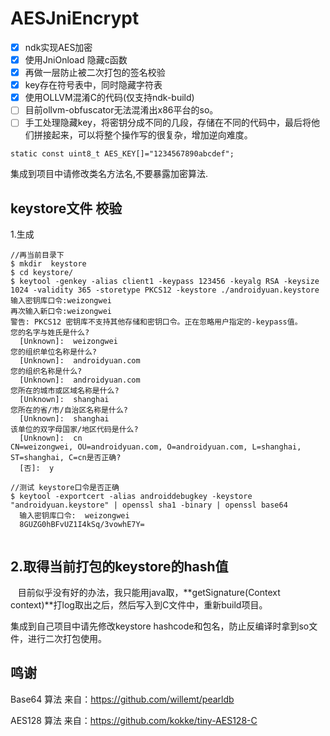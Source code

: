 # AESJniEncrypt
- [x] ndk实现AES加密
- [x] 使用JniOnload 隐藏c函数
- [x] 再做一层防止被二次打包的签名校验
- [x] key存在符号表中，同时隐藏字符表
- [x] 使用OLLVM混淆C的代码(仅支持ndk-build)
- [ ] 目前ollvm-obfuscator无法混淆出x86平台的so。
- [ ] 手工处理隐藏key，将密钥分成不同的几段，存储在不同的代码中，最后将他们拼接起来，可以将整个操作写的很复杂，增加逆向难度。
```
static const uint8_t AES_KEY[]="1234567890abcdef";
```
集成到项目中请修改类名方法名,不要暴露加密算法.

## keystore文件 校验

1.生成
```
//再当前目录下
$ mkdir  keystore
$ cd keystore/
$ keytool -genkey -alias client1 -keypass 123456 -keyalg RSA -keysize 1024 -validity 365 -storetype PKCS12 -keystore ./androidyuan.keystore
输入密钥库口令:weizongwei
再次输入新口令:weizongwei
警告: PKCS12 密钥库不支持其他存储和密钥口令。正在忽略用户指定的-keypass值。
您的名字与姓氏是什么?
  [Unknown]:  weizongwei
您的组织单位名称是什么?
  [Unknown]:  androidyuan.com
您的组织名称是什么?
  [Unknown]:  androidyuan.com
您所在的城市或区域名称是什么?
  [Unknown]:  shanghai
您所在的省/市/自治区名称是什么?
  [Unknown]:  shanghai
该单位的双字母国家/地区代码是什么?
  [Unknown]:  cn
CN=weizongwei, OU=androidyuan.com, O=androidyuan.com, L=shanghai, ST=shanghai, C=cn是否正确?
  [否]:  y

//测试 keystore口令是否正确
$ keytool -exportcert -alias androiddebugkey -keystore   "androidyuan.keystore" | openssl sha1 -binary | openssl base64
  输入密钥库口令:  weizongwei
  8GUZG0hBFvUZ1I4kSq/3vowhE7Y=


```

## 2.取得当前打包的keystore的hash值

    目前似乎没有好的办法，我只能用java取，**getSignature(Context context)**打log取出之后，然后写入到C文件中，重新build项目。
    
  集成到自己项目中请先修改keystore hashcode和包名，防止反编译时拿到so文件，进行二次打包使用。
## 鸣谢

Base64 算法 来自：https://github.com/willemt/pearldb

AES128 算法 来自：https://github.com/kokke/tiny-AES128-C
